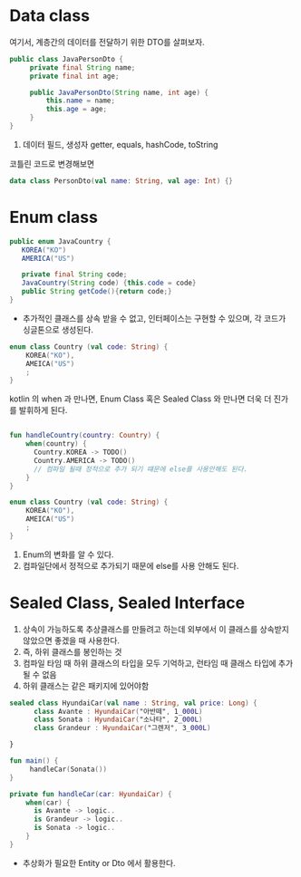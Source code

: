 
# Data class

여기서, 계층간의 데이터를 전달하기 위한 DTO를 살펴보자.

```java
public class JavaPersonDto {
     private final String name;
     private final int age;

     public JavaPersonDto(String name, int age) {
         this.name = name;
         this.age = age;
     }
}
```

1. 데이터 필드, 생성자 getter, equals, hashCode, toString


코틀린 코드로 변경해보면 

```kotlin
data class PersonDto(val name: String, val age: Int) {}
```

# Enum class

```java
public enum JavaCountry {
   KOREA("KO")
   AMERICA("US")

   private final String code;
   JavaCountry(String code) {this.code = code}
   public String getCode(){return code;}
}
```

- 추가적인 클래스를 상속 받을 수 없고, 인터페이스는 구현할 수 있으며, 각 코드가 싱글톤으로 생성된다.


```kotlin
enum class Country (val code: String) {
    KOREA("KO"),
    AMEICA("US")
    ;
}

```

kotlin 의 when 과 만나면, Enum Class 혹은 Sealed Class 와 만나면 더욱 더 진가를 발휘하게 된다.
```kotlin

fun handleCountry(country: Country) {
    when(country) {
      Country.KOREA -> TODO()
      Country.AMERICA -> TODO()
      // 컴파일 될때 정적으로 추가 되기 떄문에 else를 사용안해도 된다. 
    }
}

enum class Country (val code: String) {
    KOREA("KO"),
    AMEICA("US")
    ;
}

```

1. Enum의 변화를 알 수 있다.
2. 컴파일단에서 정적으로 추가되기 때문에 else를 사용 안해도 된다.


# Sealed Class, Sealed Interface

1. 상속이 가능하도록 추상클래스를 만들려고 하는데 외부에서 이 클래스를 상속받지 않았으면 좋겠을 때 사용한다.
2. 즉, 하위 클래스를 봉인하는 것
3. 컴파일 타임 때 하위 클래스의 타입을 모두 기억하고, 런타임 때 클래스 타입에 추가 될 수 없음
4. 하위 클래스는 같은 패키지에 있어야함

```kotlin
sealed class HyundaiCar(val name : String, val price: Long) {
      class Avante : HyundaiCar("아반떼", 1_000L)
      class Sonata : HyundaiCar("소나타", 2_000L)
      class Grandeur : HyundaiCar("그렌저", 3_000L)

}
```


```kotlin
fun main() {
     handleCar(Sonata())
}

private fun handleCar(car: HyundaiCar) {
    when(car) {
      is Avante -> logic..
      is Grandeur -> logic..
      is Sonata -> logic..
    }
}
```
- 추상화가 필요한 Entity or Dto 에서 활용한다.
